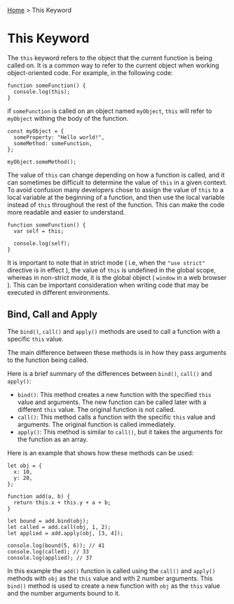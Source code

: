 [Home](../README.md) > This Keyword

# This Keyword

The `this` keyword refers to the object that the current function is being called on. It is a common way to refer to the current object when working object-oriented code. For example, in the following code:

```
function someFunction() {
  console.log(this);
}
```

if `someFunction` is called on an object named `myObject`, `this` will refer to `myObject` withing the body of the function.

```
const myObject = {
  someProperty: "Hello world!",
  someMethod: someFunction,
};

myObject.someMethod();
```

The value of `this` can change depending on how a function is called, and it can sometimes be difficult to determine the value of `this` in a given context. To avoid confusion many developers chose to assign the value of `this` to a local variable at the beginning of a function, and then use the local variable instead of `this` throughout the rest of the function. This can make the code more readable and easier to understand.

```
function someFunction() {
  var self = this;

  console.log(self);
}
```

It is important to note that in strict mode ( i.e, when the `"use strict"` directive is in effect ), the value of `this` is undefined in the global scope, whereas in non-strict mode, it is the global object ( `window` in a web browser ). This can be important consideration when writing code that may be executed in different environments.

## Bind, Call and Apply

The `bind()`, `call()` and `apply()` methods are used to call a function with a specific `this` value.

The main difference between these methods is in how they pass arguments to the function being called.

Here is a brief summary of the differences between `bind()`, `call()` and `apply()`:

- `bind()`: This method creates a new function with the specified `this` value and arguments. The new function can be called later with a different `this` value. The original function is not called.
- `call()`: This method calls a function with the specific `this` value and arguments. The original function is called immediately.
- `apply()`: This method is similar to `call()`, but it takes the arguments for the function as an array.

Here is an example that shows how these methods can be used:

```
let obj = {
  x: 10,
  y: 20,
};

function add(a, b) {
  return this.x + this.y + a + b;
}

let bound = add.bind(obj);
let called = add.call(obj, 1, 2);
let applied = add.apply(obj, [3, 4]);

console.log(bound(5, 6)); // 41
console.log(called); // 33
console.log(applied); // 37
```

In this example the `add()` function is called using the `call()` and `apply()` methods with `obj` as the `this` value and with 2 number arguments. This `bind()` method is used to create a new function with `obj` as the `this` value and the number arguments bound to it.
